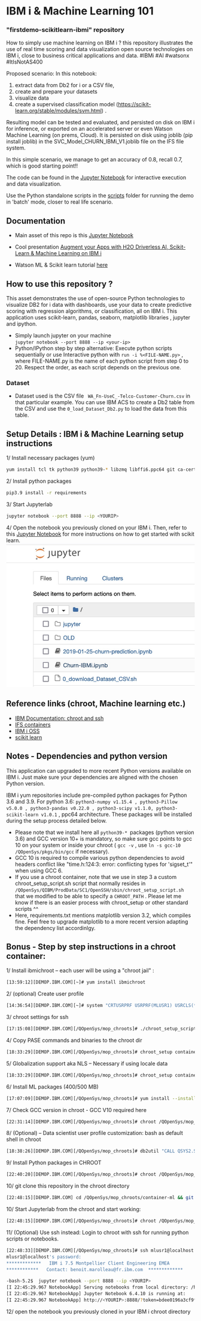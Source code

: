 # IBM i & Machine Learning 101
###  "firstdemo-scikitlearn-ibmi" repository

How to simply use machine learning on IBM i ? this repository illustrates the use of real time scoring and data visualization open source technologies on IBM i, close to business critical applications and data. #IBMi #AI #watsonx #ItIsNotAS400 

Proposed scenario: In this notebook: 
1) extract data from Db2 for i or a CSV file, 
2) create and prepare your datasets
3) visualize data
4) create a supervised classification model (https://scikit-learn.org/stable/modules/svm.html) . 

Resulting model can be tested and evaluated, and persisted on disk on IBM i for inference, or exported on an accelerated server or even Watson Machine Learning (on prems, Cloud). It is persisted on disk using joblib (pip install joblib)  in the SVC_Model_CHURN_IBMi_V1.joblib file on the IFS file system.

In this simple scenario, we manage to get an accuracy of 0.8, recall 0.7, which is good starting point!! 

The code can be found in the [Jupyter Notebook](https://github.com/bmarolleau/firstdemo-scikitlearn-ibmi/blob/master/Churn-IBMi.ipynb) for interactive execution and data visualization. 

Use the Python standalone scripts in the [scripts](./scripts/) folder for running the demo in 'batch' mode, closer to real life scenario. 


## Documentation
- Main asset of this repo is this [Jupyter Notebook](https://github.com/bmarolleau/firstdemo-scikitlearn-ibmi/blob/master/Churn-IBMi.ipynb)

- Cool presentation [Augment your Apps with H2O Driverless AI, Scikit-Learn & Machine Learning on IBM i](https://ibm.box.com/v/machinelearning-ibmi)  

- Watson ML & Scikit learn tutorial [here](https://github.com/IBM/customer-churn-prediction/blob/master/notebooks/customer-churn-prediction.ipynb) 


## How to use this repository ? 

This asset demonstrates the use of open-source Python technologies to visualize DB2 for i data with dashboards, use your data to create predictive scoring with regression algorithms, or classification, all on IBM i. This application uses scikit-learn, pandas, seaborn, matplotlib libraries , jupyter and ipython. 

-  Simply launch jupyter on your machine  
```jupyter notebook --port 8888 --ip <your-ip>``` 
-  Python/IPython step by step alternative: Execute python scripts sequentially or use Interactive python with  ``` run -i %<FILE-NAME.py> ```  , where FILE-NAME.py is the name of each python script from step 0 to 20. Respect the order, as each script depends on the previous one. 

### Dataset 
- Dataset used is the CSV file ``` WA_Fn-UseC_-Telco-Customer-Churn.csv```  in that particular example. You can use IBM ACS to create a Db2 table from the CSV and use the ```0_load_Dataset_Db2.py```  to load the data from this table.

## Setup Details : IBM i & Machine Learning setup instructions
 
1/ Install necessary packages (yum)
``` bash
yum install tcl tk python39 python39-* libzmq libffi6.ppc64 git ca-certificates-mozilla.noarch ca-certificates.noarch vim.ppc64 ninja* *-devel *blas *libstd* libpng* pkg-config libfreetype6 gcc* gcc-c++
```
2/ Install python packages
``` bash
pip3.9 install -r requirements
```
3/ Start Jupyterlab 
``` bash
jupyter notebook --port 8888 --ip <YOURIP>
```
4/ Open the notebook you previously cloned on your IBM i. Then, refer to this [Jupyter Notebook](https://github.com/bmarolleau/firstdemo-scikitlearn-ibmi/blob/master/Churn-IBMi.ipynb) for more instructions on how to get started with scikit learn.
![jupyter ibmi landing page](./pictures/jupyter-landingpage.jpg)

## Reference links (chroot, Machine learning etc.)

- [IBM Documentation: chroot and ssh ](https://www.ibm.com/support/pages/using-chroot-ibm-i-restrict-ssh-sftp-and-scp-specific-directories)
- [ IFS containers ](https://techchannel.com/open-source-on-ibm-i/getting-started-with-ifs-containers/)
- [IBM i OSS](https://ibm.github.io/ibmi-oss-resources/)
- [scikit learn](https://scikit-learn.org/stable/)

## Notes - Dependencies and python version
This application can upgraded to more recent Python versions available on IBM i. Just make sure your dependencies are aligned with the chosen Python version. 

IBM i yum repositories include pre-compiled python packages for Python 3.6 and 3.9. For python 3.6:  ```python3-numpy v1.15.4 , python3-Pillow v5.0.0 , python3-pandas v0.22.0 , python3-scipy v1.1.0, python3-scikit-learn v1.0.1``` , ppc64 architecture. These packages will be installed during the setup process detailed below. 
-  Please note that we install here all  ```python39-* ```packages (python version 3.6)  and GCC version 10+ is mandatory, so make sure gcc points to gcc 10 on your system or inside your chroot  ( ```gcc -v``` , use ```ln -s gcc-10 /QOpenSys/pkgs/bin/gcc``` if necessary). 
- GCC 10 is required to compile various python dependencies to avoid headers conflict like "time.h:124:3: error: conflicting types for 'sigset_t'"  when using GCC 6. 
-  If you use a chroot container, note that we use in step 3 a custom chroot_setup_script.sh script that normally resides in ```/QOpenSys/QIBM/ProdData/SC1/OpenSSH/sbin/chroot_setup_script.sh``` that we modified to be able to specify a ```CHROOT_PATH``` . Please let me know if there is an easier process with chroot_setup or other standard scripts ^^ 
- Here, requirements.txt mentions matplotlib version 3.2, which compiles fine. Feel free to upgrade matplotlib to a more recent version adapting the dependency list accordinlgy.

Bonus -  Step by step instructions in a chroot container:
-------
1/ Install ibmichroot  – each user will be using a "chroot jail" :
 ``` bash
[13:59:12][DEMOP.IBM.COM][~]# yum install ibmichroot
 ``` 
2/ (optional) Create user profile 
``` bash
[14:36:54][DEMOP.IBM.COM][~]# system "CRTUSRPRF USRPRF(MLUSR1) USRCLS(*PGMR) "
 ```
3/ chroot settings for ssh
``` bash
[17:15:08][DEMOP.IBM.COM][/QOpenSys/mop_chroots]# ./chroot_setup_script_MOP.sh mlusr1 /QOpenSys/mop_chroots/container-ml
```
 
4/ Copy PASE commands and binaries to the chroot dir
``` bash
[18:33:29][DEMOP.IBM.COM][/QOpenSys/mop_chroots]# chroot_setup container-ml 
```
 
5/ Globalization support aka NLS – Necessary if using locale data 
``` bash
[18:33:29][DEMOP.IBM.COM][/QOpenSys/mop_chroots]# chroot_setup container-ml nls
 ``` 
6/ Install ML packages (400/500 MB)
``` bash
[17:07:09][DEMOP.IBM.COM][/QOpenSys/mop_chroots]# yum install --installroot  /QOpenSys/mop_chroots/container-ml tcl tk python3 python3-* libzmq openssl bash libffi-devel.ppc64 libffi6.ppc64 gcc10.ppc64 git ca-certificates-mozilla.noarch ca-certificates.noarch vim.ppc64
```
 
7/  Check GCC version in chroot -  GCC V10 required here
``` bash
[22:31:14][DEMOP.IBM.COM][/QOpenSys/mop_chroots]# chroot /QOpenSys/mop_chroots/container-ml gcc -v
```
 
8/ (Optional) – Data scientist user profile customization: bash as default shell in chroot
``` bash
[18:38:26][DEMOP.IBM.COM][/QOpenSys/mop_chroots]# db2util "CALL QSYS2.SET_PASE_SHELL_INFO('mlusr1', '/QOpenSys/pkgs/bin/bash')"
```
 
9/  Install Python packages in CHROOT
``` bash
[22:40:20][DEMOP.IBM.COM][/QOpenSys/mop_chroots]# chroot /QOpenSys/mop_chroots/container-ml pip3.9 install -r requirements
```
10/ git clone this repository in the chroot directory 
``` bash
[22:48:15][DEMOP.IBM.COM] cd /QOpenSys/mop_chroots/container-ml && git clone https://github.com/bmarolleau/firstdemo-scikitlearn-ibmi 
```
10/ Start Jupyterlab from the chroot and start working: 
``` bash
[22:48:15][DEMOP.IBM.COM][/QOpenSys/mop_chroots]# chroot /QOpenSys/mop_chroots/container-ml jupyter notebook --port 8888 --ip <YOURIP>
```
 
11/ (Optional) Use ssh instead: Login to chroot with ssh for running python scripts or notebooks.
``` bash
[22:48:33][DEMOP.IBM.COM][/QOpenSys/mop_chroots]# ssh mlusr1@localhost
mlusr1@localhost's password: 
*************   IBM i 7.5 Montpellier Client Engineering EMEA  
************   Contact: benoit.marolleau@fr.ibm.com  *************
```
``` bash
-bash-5.2$  jupyter notebook --port 8888 --ip <YOURIP>
[I 22:45:29.967 NotebookApp] Serving notebooks from local directory: /home/mlusr1
[I 22:45:29.967 NotebookApp] Jupyter Notebook 6.4.10 is running at:
[I 22:45:29.967 NotebookApp] http://<YOURIP>:8888/?token=bdee0196a3cf9fb13ef7a95847ad68f0328debdbc749
```
12/ open the notebook you previously cloned in your IBM i chroot directory
